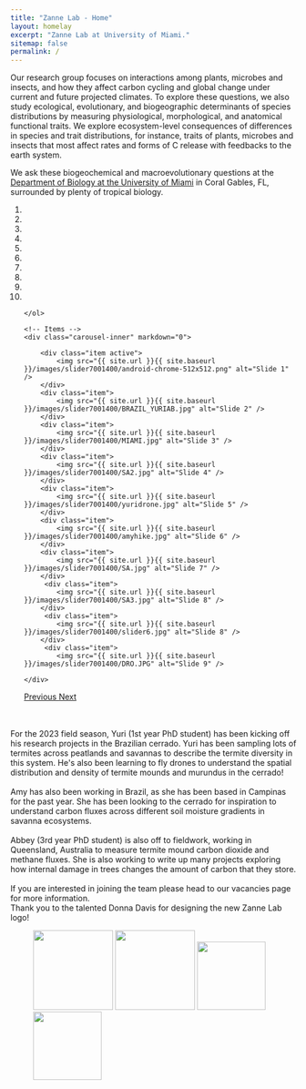 ```yaml
---
title: "Zanne Lab - Home"
layout: homelay
excerpt: "Zanne Lab at University of Miami."
sitemap: false
permalink: /
---
```


Our research group focuses on interactions among plants, microbes and insects, and how they affect carbon cycling and global change under current and future projected climates. To explore these questions, we also study ecological, evolutionary, and biogeographic determinants of species distributions by measuring physiological, morphological, and anatomical functional traits. We explore ecosystem-level consequences of differences in species and trait distributions, for instance, traits of plants, microbes and insects that most affect rates and forms of C release with feedbacks to the earth system. 

We ask these biogeochemical and macroevolutionary questions at the [Department of Biology at the University of Miami](https://biology.as.miami.edu/) in Coral Gables, FL, surrounded by plenty of tropical biology.

<div markdown="0" id="carousel" class="carousel slide" data-ride="carousel" data-interval="5000" data-pause="hover" >
    <!-- Menu -->
    <ol class="carousel-indicators">
        <li data-target="#carousel" data-slide-to="0" class="active"></li>
        <li data-target="#carousel" data-slide-to="1"></li>
        <li data-target="#carousel" data-slide-to="2"></li>
        <li data-target="#carousel" data-slide-to="3"></li>
        <li data-target="#carousel" data-slide-to="4"></li>
        <li data-target="#carousel" data-slide-to="5"></li>
        <li data-target="#carousel" data-slide-to="6"></li>
        <li data-target="#carousel" data-slide-to="7"></li>
        <li data-target="#carousel" data-slide-to="8"></li>
        <li data-target="#carousel" data-slide-to="9"></li>


    </ol>

    <!-- Items -->
    <div class="carousel-inner" markdown="0">

        <div class="item active">
            <img src="{{ site.url }}{{ site.baseurl }}/images/slider7001400/android-chrome-512x512.png" alt="Slide 1" />
        </div>
        <div class="item">
            <img src="{{ site.url }}{{ site.baseurl }}/images/slider7001400/BRAZIL_YURIAB.jpg" alt="Slide 2" />
        </div>
        <div class="item">
            <img src="{{ site.url }}{{ site.baseurl }}/images/slider7001400/MIAMI.jpg" alt="Slide 3" />
        </div>
        <div class="item">
            <img src="{{ site.url }}{{ site.baseurl }}/images/slider7001400/SA2.jpg" alt="Slide 4" />
        </div>
        <div class="item">
            <img src="{{ site.url }}{{ site.baseurl }}/images/slider7001400/yuridrone.jpg" alt="Slide 5" />
        </div>
        <div class="item">
            <img src="{{ site.url }}{{ site.baseurl }}/images/slider7001400/amyhike.jpg" alt="Slide 6" />
        </div>
        <div class="item">
            <img src="{{ site.url }}{{ site.baseurl }}/images/slider7001400/SA.jpg" alt="Slide 7" />
        </div>       
         <div class="item">
            <img src="{{ site.url }}{{ site.baseurl }}/images/slider7001400/SA3.jpg" alt="Slide 8" />
        </div>
         <div class="item">
            <img src="{{ site.url }}{{ site.baseurl }}/images/slider7001400/slider6.jpg" alt="Slide 8" />
        </div>
         <div class="item">
            <img src="{{ site.url }}{{ site.baseurl }}/images/slider7001400/DRO.JPG" alt="Slide 9" />
             
    </div>
  <a class="left carousel-control" href="#carousel" role="button" data-slide="prev">
    <span class="glyphicon glyphicon-chevron-left" aria-hidden="true"></span>
    <span class="sr-only">Previous</span>
  </a>
  <a class="right carousel-control" href="#carousel" role="button" data-slide="next">
    <span class="glyphicon glyphicon-chevron-right" aria-hidden="true"></span>
    <span class="sr-only">Next</span>
  </a>
</div>
<br />   
<br />
For the 2023 field season, Yuri (1st year PhD student) has been kicking off his research projects in the Brazilian cerrado. Yuri has been sampling lots of termites across peatlands and savannas to describe the termite diversity in this system. He's also been learning to fly drones to understand the spatial distribution and density of termite mounds and murundus in the cerrado! 
<br />
<br />
Amy has also been working in Brazil, as she has been based in Campinas for the past year. She has been looking to the cerrado for inspiration to understand carbon fluxes across different soil moisture gradients in savanna ecosystems. 
<br />
<br />
Abbey (3rd year PhD student) is also off to fieldwork, working in Queensland, Australia to measure termite mound carbon dioxide and methane fluxes. She is also working to write up many projects exploring how internal damage in trees changes the amount of carbon that they store. 
<br />  
<br />
If you are interested in joining the team please head to our vacancies page for more information. 
<br />   
Thank you to the talented Donna Davis for designing the new Zanne Lab logo!
<br /> 
<figure class="fourth">
  <img src="{{ site.url }}{{ site.baseurl }}/images/logopic/android-chrome-512x512.png" style="width: 140px">
  <img src="{{ site.url }}{{ site.baseurl }}/images/logopic/um logo.jpeg" style="width: 140px">
  <img src="{{ site.url }}{{ site.baseurl }}/images/logopic/nsf.png" style="width: 120px">
  <img src="{{ site.url }}{{ site.baseurl }}/images/logopic/GWUlogo.png" style="width: 120px">

</figure>
